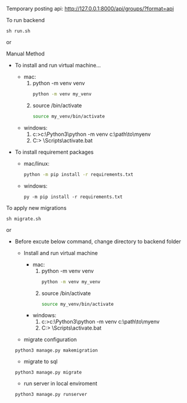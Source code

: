 Temporary posting api: http://127.0.0.1:8000/api/groups/?format=api

To run backend 

```
sh run.sh
```
or

Manual Method
- To install and run virtual machine...
    - mac:
        1. python -m venv venv
            ```bash
            python -m venv my_venv
            ```
        2. source <venv>/bin/activate
            ```bash
            source my_venv/bin/activate 
            ```
    - windows:
        1. c:\>c:\Python3\python -m venv c:\path\to\myenv
        2. C:\> <venv>\Scripts\activate.bat


- To install requirement packages
    - mac/linux:
        ```bash
        python -m pip install -r requirements.txt
        ```
    - windows:
        ```
        py -m pip install -r requirements.txt
        ```

To apply new migrations

```
sh migrate.sh
```
or

- Before excute below command, change directory to backend folder
    - Install and run virtual machine
        - mac:
            1. python -m venv venv
                ```bash
                python -m venv my_venv
                ```
            2. source <venv>/bin/activate
                ```bash
                source my_venv/bin/activate 
                ```
        - windows:
            1. c:\>c:\Python3\python -m venv c:\path\to\myenv
            2. C:\> <venv>\Scripts\activate.bat

    - migrate configuration
    ```
    python3 manage.py makemigration
    ```
        
    - migrate to sql
    ```
    python3 manage.py migrate
    ```
        
    - run server in local enviroment
    ```
    python3 manage.py runserver
    ```
        
